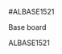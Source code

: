 <!--- PrjInfo ---> <!--- Please remove this line after manually editing --->
<!--- 00a56be08b96043df9e37d6aff7b6990 --->
<!--- Created:20170111-16:38: ---> 
<!--- Author:Mlab: ---> 
<!--- AuthorEmail:mlab@mlab.cz: ---> 
<!--- Tags:imported: ---> 
<!--- Ust:http://www.ust.cz/shop/product_info.php?products_id=177&osCsid=4fabde742e43779fbfe2d2a7e3edc83b: ---> 
<!--- Name:ALBASE1521: --->
#ALBASE1521 
<!--- LongName --->
﻿Base board
<!--- ELongName ---> 

<!--- Lead --->
ALBASE1521
<!--- ELead ---> 


​
​
<!--- Description --->
<!--- EDescription --->
<!--- Content --->
<!--- EContent --->
            